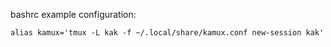 bashrc example configuration:

```
alias kamux='tmux -L kak -f ~/.local/share/kamux.conf new-session kak'
```
